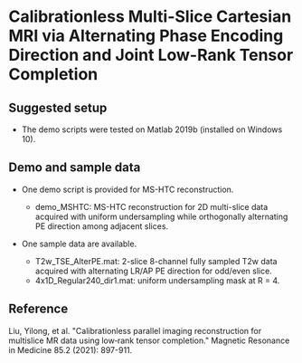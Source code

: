# Calibrationless Multi-Slice Cartesian MRI via Alternating Phase Encoding Direction and Joint Low-Rank Tensor Completion

## Suggested setup
- The demo scripts were tested on Matlab 2019b (installed on Windows 10). 

## Demo and sample data
- One demo script is provided for MS-HTC reconstruction.
  + demo_MSHTC: MS-HTC reconstruction for 2D multi-slice data acquired with uniform undersampling while orthogonally alternating PE direction among adjacent slices.
  
- One sample data are available.
  + T2w_TSE_AlterPE.mat: 2-slice 8-channel fully sampled T2w data acquired with alternating LR/AP PE direction for odd/even slice.
  + 4x1D_Regular240_dir1.mat: uniform undersampling mask at R = 4.

## Reference
Liu, Yilong, et al. "Calibrationless parallel imaging reconstruction for multislice MR data using low‐rank tensor completion." Magnetic Resonance in Medicine 85.2 (2021): 897-911.
